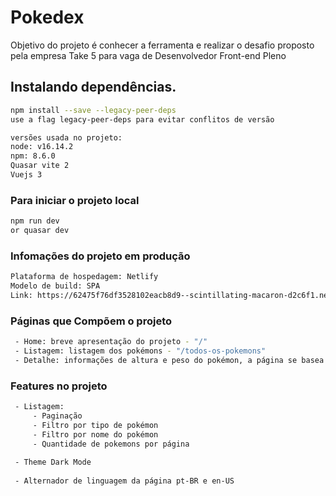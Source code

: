 # Pokedex

Objetivo do projeto é conhecer a ferramenta e realizar o desafio proposto pela empresa Take 5 para vaga de Desenvolvedor Front-end Pleno

## Instalando dependências.
```bash
npm install --save --legacy-peer-deps
use a flag legacy-peer-deps para evitar conflitos de versão

versões usada no projeto:
node: v16.14.2
npm: 8.6.0
Quasar vite 2
Vuejs 3
```

### Para iniciar o projeto local
```bash
npm run dev
or quasar dev
```

### Infomações do projeto em produção
```bash
Plataforma de hospedagem: Netlify
Modelo de build: SPA
Link: https://62475f76df3528102eacb8d9--scintillating-macaron-d2c6f1.netlify.app/
```

### Páginas que Compõem o projeto
```bash
 - Home: breve apresentação do projeto - "/"
 - Listagem: listagem dos pokémons - "/todos-os-pokemons"
 - Detalhe: informações de altura e peso do pokémon, a página se basea no id no parametro da url - ex: "/pokemon/1"
```

### Features no projeto
```bash
 - Listagem:
     - Paginação
     - Filtro por tipo de pokémon
     - Filtro por nome do pokémon
     - Quantidade de pokemons por página
 
 - Theme Dark Mode
 
 - Alternador de linguagem da página pt-BR e en-US
```
